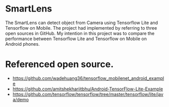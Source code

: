 # SmartLens
The SmartLens can detect object from Camera using Tensorflow Lite and Tensorflow on Mobile. 
The project had implemented by referring to three open sources in GitHub. 
My intention in this project was to compare the performance between Tensorflow Lite and Tensorflow on Mobile on Android phones.

# Referenced open source.
- https://github.com/wadehuang36/tensorflow_mobilenet_android_example
- https://github.com/amitshekhariitbhu/Android-TensorFlow-Lite-Example
- https://github.com/tensorflow/tensorflow/tree/master/tensorflow/lite/java/demo
